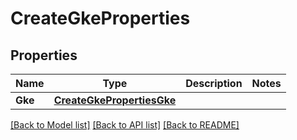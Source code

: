 # CreateGkeProperties

## Properties

Name | Type | Description | Notes
------------ | ------------- | ------------- | -------------
**Gke** | [**CreateGkePropertiesGke**](CreateGKEProperties_gke.md) |  | 

[[Back to Model list]](../README.md#documentation-for-models) [[Back to API list]](../README.md#documentation-for-api-endpoints) [[Back to README]](../README.md)


